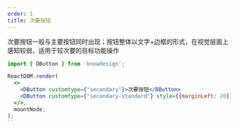 ```yaml
---
order: 1
title: 次要按钮
---
```



次要按钮一般与主要按钮同时出现；按钮整体以文字+边框的形式，在视觉层面上感知较弱，适用于较次要的目标功能操作

```jsx
import { DButton } from 'knowdesign';

ReactDOM.render(
  <>
    <DButton customtype={"secondary"}>次要按钮</DButton>
    <DButton customtype={"secondary-standard"} style={{marginLeft: 20}}>标准按钮</DButton>
  </>,
  mountNode,
);
``
